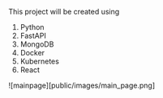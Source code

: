 This project will be created using 
1. Python
2. FastAPI
3. MongoDB
4. Docker
5. Kubernetes
6. React


![mainpage][public/images/main_page.png]
